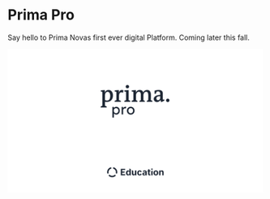 # Prima Pro

Say hello to Prima Novas first ever digital Platform.
Coming later this fall.

![Prima Pro Thumbnail](./assets/thumbnails/main.png "Prima Pro")
